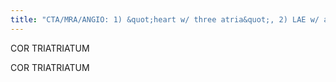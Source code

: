 ```yaml
---
title: "CTA/MRA/ANGIO: 1) &quot;heart w/ three atria&quot;, 2) LAE w/ abnormal septum between pulmonary vein confluence &amp; MV Sx: similar to MS (dyspnea &amp; CHF) Tx: membrane excision"
---
```

COR 
TRIATRIATUM

COR TRIATRIATUM

